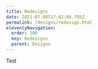 ```yaml
---
title: Redesigns
date: 2021-07-08T17:42:04.795Z
permalink: /designs/redesign.html
eleventyNavigation:
  order: 100
  key: Redesigns
  parent: Designs
---
```

Test